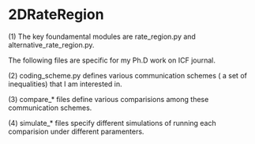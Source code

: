 # 2DRateRegion

(1) The key foundamental modules are rate_region.py and alternative_rate_region.py.

The following files are specific for my Ph.D work on ICF journal. 

(2) coding_scheme.py defines various communication schemes ( a set of inequalities) that I am interested in. 

(3) compare_* files define various comparisions among these communication schemes.

(4) simulate_* files specify different simulations of running each comparision under different paramenters. 
